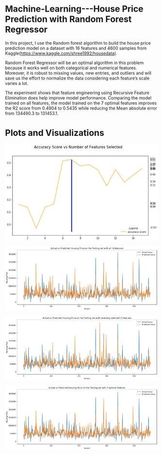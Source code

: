 # Machine-Learning---House Price Prediction with Random Forest Regressor 

In this project, I use the Random forest algorithm to build the house price prediction model on a dataset with 16 features and 4600 samples from Kaggle(https://www.kaggle.com/shree1992/housedata). 

Random Forest Regressor will be an optimal algorithm in this problem because it works well on both categorical and numerical features. Moreover, it is robust to missing values, new entries, and outliers and will save us the effort to normalize the data considering each feature’s scale varies a lot.  

The experiment shows that feature engineering using Recursive Feature Elimination does help improve model performance. Comparing the model trained on all features, the model trained on the 7 optimal features improves the R2 score from 0.4904 to 0.5435 while reducing the Mean absolute error from 134490.3 to 131453.1. 


# Plots and Visualizations

![](https://github.com/JennyYu2017/Feature-Selection-and-Machine-Learning---House-Price-Prediction/blob/master/Plots/Accuracy%20Score%20vs.%20Numbr%20of%20Features%20Selected.png)

![](https://github.com/JennyYu2017/Feature-Selection-and-Machine-Learning---House-Price-Prediction/blob/master/Plots/Actual%20vs%20Predicted%20Housing%20Price%20on%20the%20Testing%20set%20with%20all%2016%20features.png)

![](https://github.com/JennyYu2017/Feature-Selection-and-Machine-Learning---House-Price-Prediction/blob/master/Plots/Actual%20vs%20Predicted%20Housing%20Price%20on%20the%20Testing%20set%20with%20randomly%20selected%2010%20features.png)

![](https://github.com/JennyYu2017/Feature-Selection-and-Machine-Learning---House-Price-Prediction/blob/master/Plots/Actual%20vs%20Predicted%20Housing%20Price%20on%20the%20Testing%20set%20with%207%20optimal%20features.png)
